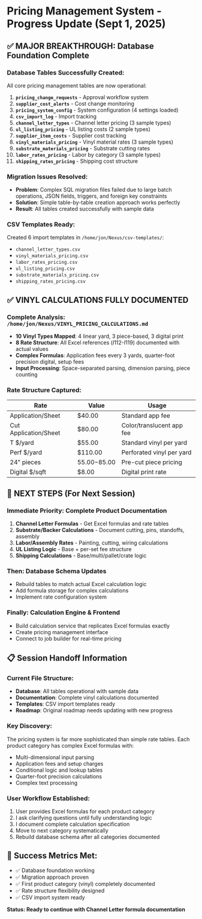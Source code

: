 # Pricing Management System - Progress Update (Sept 1, 2025)

## ✅ **MAJOR BREAKTHROUGH: Database Foundation Complete**

### **Database Tables Successfully Created:**
All core pricing management tables are now operational:

1. **`pricing_change_requests`** - Approval workflow system
2. **`supplier_cost_alerts`** - Cost change monitoring  
3. **`pricing_system_config`** - System configuration (4 settings loaded)
4. **`csv_import_log`** - Import tracking
5. **`channel_letter_types`** - Channel letter pricing (3 sample types)
6. **`ul_listing_pricing`** - UL listing costs (2 sample types)
7. **`supplier_item_costs`** - Supplier cost tracking
8. **`vinyl_materials_pricing`** - Vinyl material rates (3 sample types)
9. **`substrate_materials_pricing`** - Substrate cutting rates
10. **`labor_rates_pricing`** - Labor by category (3 sample types)
11. **`shipping_rates_pricing`** - Shipping cost structure

### **Migration Issues Resolved:**
- **Problem**: Complex SQL migration files failed due to large batch operations, JSON fields, triggers, and foreign key constraints
- **Solution**: Simple table-by-table creation approach works perfectly
- **Result**: All tables created successfully with sample data

### **CSV Templates Ready:**
Created 6 import templates in `/home/jon/Nexus/csv-templates/`:
- `channel_letter_types.csv`
- `vinyl_materials_pricing.csv`  
- `labor_rates_pricing.csv`
- `ul_listing_pricing.csv`
- `substrate_materials_pricing.csv`
- `shipping_rates_pricing.csv`

## ✅ **VINYL CALCULATIONS FULLY DOCUMENTED**

### **Complete Analysis:** `/home/jon/Nexus/VINYL_PRICING_CALCULATIONS.md`
- **10 Vinyl Types Mapped**: 4 linear yard, 3 piece-based, 3 digital print
- **8 Rate Structure**: All Excel references ($I$112-$I$119) documented with actual values
- **Complex Formulas**: Application fees every 3 yards, quarter-foot precision digital, setup fees
- **Input Processing**: Space-separated parsing, dimension parsing, piece counting

### **Rate Structure Captured:**
| Rate | Value | Usage |
|------|-------|-------|
| Application/Sheet | $40.00 | Standard app fee |
| Cut Application/Sheet | $80.00 | Color/translucent app fee |
| T $/yard | $55.00 | Standard vinyl per yard |
| Perf $/yard | $110.00 | Perforated vinyl per yard |
| 24" pieces | $55.00-$85.00 | Pre-cut piece pricing |
| Digital $/sqft | $8.00 | Digital print rate |

## 🔄 **NEXT STEPS (For Next Session)**

### **Immediate Priority: Complete Product Documentation**
1. **Channel Letter Formulas** - Get Excel formulas and rate tables
2. **Substrate/Backer Calculations** - Document cutting, pins, standoffs, assembly
3. **Labor/Assembly Rates** - Painting, cutting, wiring calculations  
4. **UL Listing Logic** - Base + per-set fee structure
5. **Shipping Calculations** - Base/multi/pallet/crate logic

### **Then: Database Schema Updates**
- Rebuild tables to match actual Excel calculation logic
- Add formula storage for complex calculations
- Implement rate configuration system

### **Finally: Calculation Engine & Frontend**
- Build calculation service that replicates Excel formulas exactly
- Create pricing management interface
- Connect to job builder for real-time pricing

## 📋 **Session Handoff Information**

### **Current File Structure:**
- **Database**: All tables operational with sample data
- **Documentation**: Complete vinyl calculations documented
- **Templates**: CSV import templates ready
- **Roadmap**: Original roadmap needs updating with new progress

### **Key Discovery:**
The pricing system is far more sophisticated than simple rate tables. Each product category has complex Excel formulas with:
- Multi-dimensional input parsing
- Application fees and setup charges  
- Conditional logic and lookup tables
- Quarter-foot precision calculations
- Complex text processing

### **User Workflow Established:**
1. User provides Excel formulas for each product category
2. I ask clarifying questions until fully understanding logic
3. I document complete calculation specification  
4. Move to next category systematically
5. Rebuild database schema after all categories documented

## 🎯 **Success Metrics Met:**
- ✅ Database foundation working
- ✅ Migration approach proven
- ✅ First product category (vinyl) completely documented
- ✅ Rate structure flexibility designed
- ✅ CSV import system ready

**Status: Ready to continue with Channel Letter formula documentation**